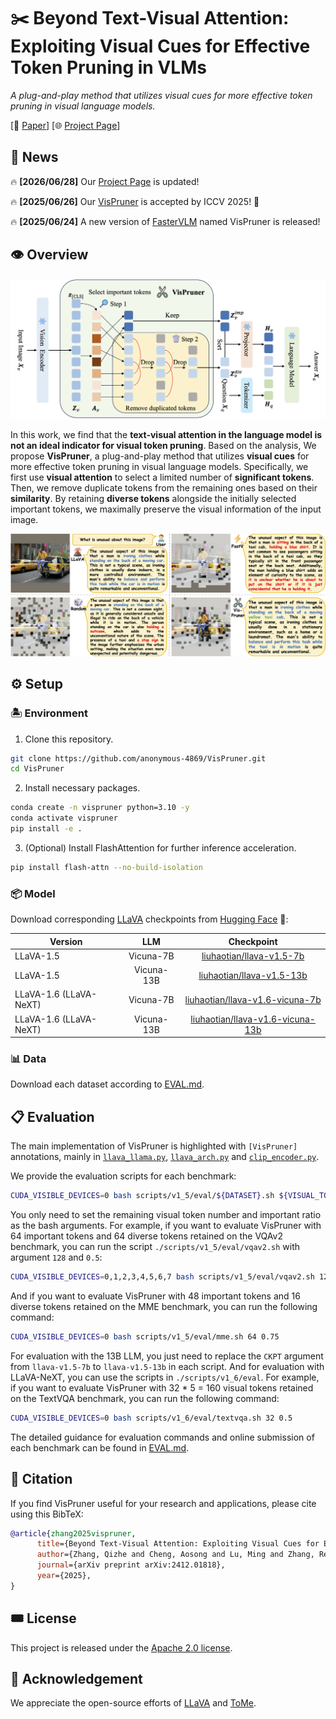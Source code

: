 # ✂️ Beyond Text-Visual Attention: Exploiting Visual Cues for Effective Token Pruning in VLMs

*A plug-and-play method that utilizes visual cues for more effective token pruning in visual language models.*

[📄 [Paper](https://arxiv.org/abs/2412.01818)] [🌐 [Project Page](https://theia4869.com/VisPruner)]

## 📰 News

🔥 **[2026/06/28]** Our [Project Page](https://theia4869.com/VisPruner) is updated!

🔥 **[2025/06/26]** Our [VisPruner](https://arxiv.org/abs/2412.01818) is accepted by ICCV 2025! 🎉

🔥 **[2025/06/24]** A new version of [FasterVLM](https://github.com/Theia-4869/FasterVLM) named VisPruner is released!

## 👁️ Overview

![overview](assets/overview.png)

In this work, we find that the **text-visual attention in the language model is not an ideal indicator for visual token pruning**. Based on the analysis, We propose **VisPruner**, a plug-and-play method that utilizes **visual cues** for more effective token pruning in visual language models. Specifically, we first use **visual attention** to select a limited number of **significant tokens**. Then, we remove duplicate tokens from the remaining ones based on their **similarity**. By retaining **diverse tokens** alongside the initially selected important tokens, we maximally preserve the visual information of the input image.

![case](assets/case.png)

## ⚙️ Setup

### 🏝️ Environment

1. Clone this repository.
```bash
git clone https://github.com/anonymous-4869/VisPruner.git
cd VisPruner
```

2. Install necessary packages.
```bash
conda create -n vispruner python=3.10 -y
conda activate vispruner
pip install -e .
```

3. (Optional) Install FlashAttention for further inference acceleration.
```bash
pip install flash-attn --no-build-isolation
```

### 📦️ Model

Download corresponding [LLaVA](https://github.com/haotian-liu/LLaVA/blob/main/docs/MODEL_ZOO.md) checkpoints from [Hugging Face](https://huggingface.co/liuhaotian) 🤗:

| Version | LLM | Checkpoint |
|----------|:----------:|:-----------:|
| LLaVA-1.5 | Vicuna-7B | [liuhaotian/llava-v1.5-7b](https://huggingface.co/liuhaotian/llava-v1.5-7b) |
| LLaVA-1.5 | Vicuna-13B | [liuhaotian/llava-v1.5-13b](https://huggingface.co/liuhaotian/llava-v1.5-13b) |
| LLaVA-1.6 (LLaVA-NeXT) | Vicuna-7B | [liuhaotian/llava-v1.6-vicuna-7b](https://huggingface.co/liuhaotian/llava-v1.6-vicuna-7b) |
| LLaVA-1.6 (LLaVA-NeXT) | Vicuna-13B | [liuhaotian/llava-v1.6-vicuna-13b](https://huggingface.co/liuhaotian/llava-v1.6-vicuna-13b) |

### 📊 Data

Download each dataset according to [EVAL.md](EVAL.md).

## 📋️ Evaluation

The main implementation of VisPruner is highlighted with `[VisPruner]` annotations, mainly in [`llava_llama.py`](llava/model/language_model/llava_llama.py#L51), [`llava_arch.py`](llava/model/llava_arch.py#L140) and [`clip_encoder.py`](llava/model/multimodal_encoder/clip_encoder.py#L35).

We provide the evaluation scripts for each benchmark:
```bash
CUDA_VISIBLE_DEVICES=0 bash scripts/v1_5/eval/${DATASET}.sh ${VISUAL_TOKEN_NUMBER} ${IMPORTANT_RATIO}
```
You only need to set the remaining visual token number and important ratio as the bash arguments. For example, if you want to evaluate VisPruner with 64 important tokens and 64 diverse tokens retained on the VQAv2 benchmark, you can run the script `./scripts/v1_5/eval/vqav2.sh` with argument `128` and `0.5`:
```bash
CUDA_VISIBLE_DEVICES=0,1,2,3,4,5,6,7 bash scripts/v1_5/eval/vqav2.sh 128 0.5
```

And if you want to evaluate VisPruner with 48 important tokens and 16 diverse tokens retained on the MME benchmark, you can run the following command:
```bash
CUDA_VISIBLE_DEVICES=0 bash scripts/v1_5/eval/mme.sh 64 0.75
```

For evaluation with the 13B LLM, you just need to replace the `CKPT` argument from `llava-v1.5-7b` to `llava-v1.5-13b` in each script. And for evaluation with LLaVA-NeXT, you can use the scripts in `./scripts/v1_6/eval`. For example, if you want to evaluate VisPruner with 32 * 5 = 160 visual tokens retained on the TextVQA benchmark, you can run the following command:
```bash
CUDA_VISIBLE_DEVICES=0 bash scripts/v1_6/eval/textvqa.sh 32 0.5
```

The detailed guidance for evaluation commands and online submission of each benchmark can be found in [EVAL.md](EVAL.md).

## 🔖 Citation

If you find VisPruner useful for your research and applications, please cite using this BibTeX:
```bibtex
@article{zhang2025vispruner,
      title={Beyond Text-Visual Attention: Exploiting Visual Cues for Effective Token Pruning in VLMs}, 
      author={Zhang, Qizhe and Cheng, Aosong and Lu, Ming and Zhang, Renrui and Zhuo, Zhiyong and Cao, Jiajun and Guo, Shaobo and She, Qi and Zhang, Shanghang},
      journal={arXiv preprint arXiv:2412.01818},
      year={2025},
}
```

## 🎟️ License

This project is released under the [Apache 2.0 license](LICENSE).

## 🏅 Acknowledgement

We appreciate the open-source efforts of [LLaVA](https://github.com/haotian-liu/LLaVA) and [ToMe](https://github.com/facebookresearch/ToMe).